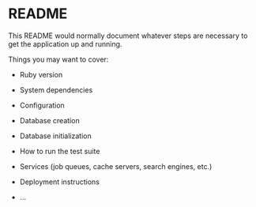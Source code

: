 # README

This README would normally document whatever steps are necessary to get the
application up and running.

Things you may want to cover:

* Ruby version

* System dependencies

* Configuration

* Database creation

* Database initialization

* How to run the test suite

* Services (job queues, cache servers, search engines, etc.)

* Deployment instructions

* ...


<!-- rails g scaffold posts title:string description:string keywords:string  -->
<!-- rails db:migrate -->
<!-- rails g controller home about -->
<!-- active_storage  is to manage file uploads in Rails applications -->